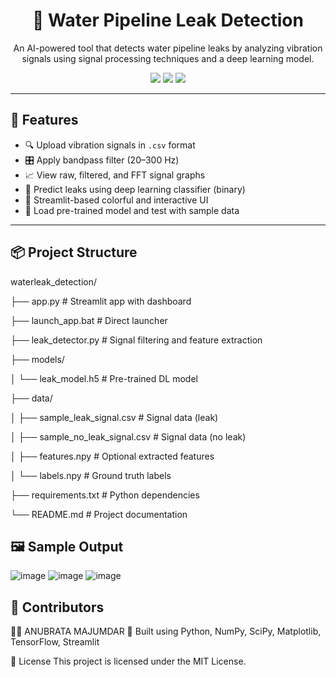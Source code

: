 <h1 align="center">🚰 Water Pipeline Leak Detection</h1>
<p align="center">
  An AI-powered tool that detects water pipeline leaks by analyzing vibration signals using signal processing techniques and a deep learning model.
</p>

<p align="center">
  <img src="https://img.shields.io/badge/Deep%20Learning-Keras-blue?style=for-the-badge"/>
  <img src="https://img.shields.io/badge/Signal%20Processing-FFT-yellow?style=for-the-badge"/>
  <img src="https://img.shields.io/badge/Streamlit-UI-red?style=for-the-badge"/>
</p>

---

## 🎯 Features

- 🔍 Upload vibration signals in `.csv` format
- 🎛️ Apply bandpass filter (20–300 Hz)
- 📈 View raw, filtered, and FFT signal graphs
- 🧠 Predict leaks using deep learning classifier (binary)
- 🌈 Streamlit-based colorful and interactive UI
- 💾 Load pre-trained model and test with sample data

---

## 📦 Project Structure


waterleak_detection/

├── app.py                     # Streamlit app with dashboard

├── launch_app.bat             # Direct launcher

├── leak_detector.py           # Signal filtering and feature extraction

├── models/

│   └── leak_model.h5          # Pre-trained DL model

├── data/

│   ├── sample_leak_signal.csv     # Signal data (leak)

│   ├── sample_no_leak_signal.csv # Signal data (no leak)

│   ├── features.npy               # Optional extracted features

│   └── labels.npy                # Ground truth labels

├── requirements.txt           # Python dependencies

└── README.md                  # Project documentation

   

## 🖼 Sample Output
![image](https://github.com/user-attachments/assets/f9f98b1e-b69b-43e8-8354-80eec59150e2)
![image](https://github.com/user-attachments/assets/19035a99-0703-4bed-839d-c8b3800f41a8)
![image](https://github.com/user-attachments/assets/4f65222e-3394-4969-825f-95a05eca2b98)

## 🤝 Contributors

👨‍💻 ANUBRATA MAJUMDAR 
🤖 Built using Python, NumPy, SciPy, Matplotlib, TensorFlow, Streamlit

📃 License
This project is licensed under the MIT License.




